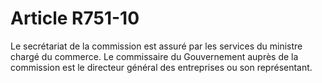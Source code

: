 # Article R751-10

<p>Le secrétariat de la commission est assuré par les services du ministre chargé du commerce. Le commissaire du Gouvernement auprès de la commission est le directeur général des entreprises ou son représentant. </p>